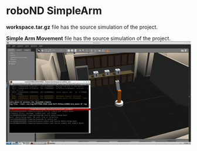 # roboND SimpleArm
**workspace.tar.gz** file has the source simulation of the project.

**Simple Arm Movement** file has the source simulation of the project.
![alt text](https://github.com/Jash-Diyora/roboND-SimpleArm/blob/main/ArmGIF.gif)
